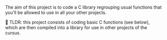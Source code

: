 The aim of this project is to code a C library regrouping usual functions that you'll be allowed to use in all your other projects.

🚀 TLDR: this project consists of coding basic C functions (see below), which are then compiled
into a library for use in other projects of the cursus.
